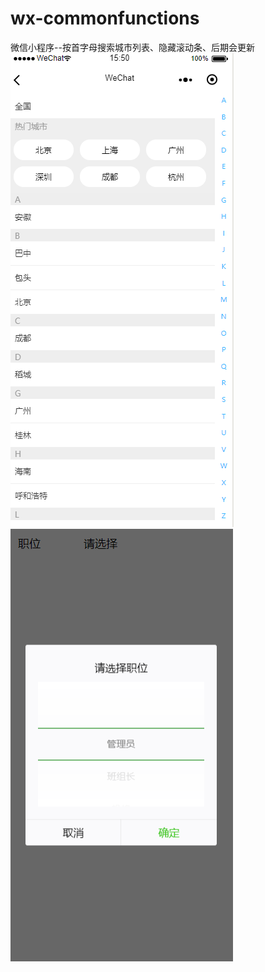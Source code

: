 # wx-commonfunctions
微信小程序--按首字母搜索城市列表、隐藏滚动条、后期会更新  
![](images/cityList_page.jpg)  
![](images/modalAndPicker_page.jpg)